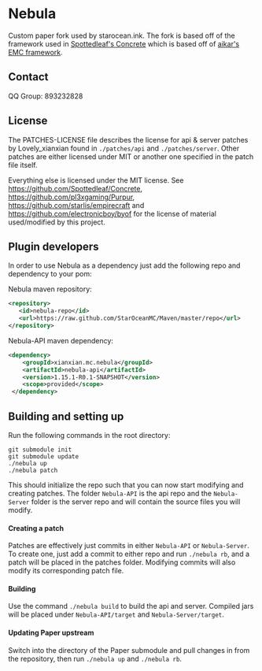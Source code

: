 Nebula
==

Custom paper fork used by starocean.ink. The fork is based off of
 the framework used in [Spottedleaf's Concrete](https://github.com/Spottedleaf/Concrete)
  which is based off of [aikar's EMC framework](https://github.com/starlis/empirecraft).

## Contact
QQ Group: 893232828

## License
The PATCHES-LICENSE file describes the license for api & server patches
by Lovely_xianxian found in `./patches/api` and `./patches/server`. Other patches
are either licensed under MIT or another one specified in the patch file itself.

Everything else is licensed under the MIT license. 
See https://github.com/Spottedleaf/Concrete, https://github.com/pl3xgaming/Purpur,
https://github.com/starlis/empirecraft and https://github.com/electronicboy/byof
for the license of material used/modified by this project.

## Plugin developers
In order to use Nebula as a dependency just add the following repo and dependency to your pom:

Nebula maven repository:
 ```xml 
<repository>
    <id>nebula-repo</id>
    <url>https://raw.github.com/StarOceanMC/Maven/master/repo</url>
</repository>
```
Nebula-API maven dependency:
```xml
<dependency>
    <groupId>xianxian.mc.nebula</groupId>
    <artifactId>nebula-api</artifactId>
    <version>1.15.1-R0.1-SNAPSHOT</version>
    <scope>provided</scope>
 </dependency>
 ```

## Building and setting up
Run the following commands in the root directory:

```
git submodule init
git submodule update
./nebula up
./nebula patch
```

This should initialize the repo such that you can now start modifying and creating 
patches. The folder `Nebula-API` is the api repo and the `Nebula-Server` folder
is the server repo and will contain the source files you will modify.

#### Creating a patch
Patches are effectively just commits in either `Nebula-API` or `Nebula-Server`. 
To create one, just add a commit to either repo and run `./nebula rb`, and a 
patch will be placed in the patches folder. Modifying commits will also modify its 
corresponding patch file.


#### Building

Use the command `./nebula build` to build the api and server. Compiled jars
will be placed under `Nebula-API/target` and `Nebula-Server/target`.

#### Updating Paper upstream

Switch into the directory of the Paper submodule and pull changes in from the 
repository, then run `./nebula up` and `./nebula rb`.
